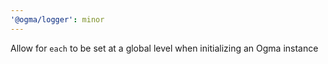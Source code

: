 ```yaml
---
'@ogma/logger': minor
---
```


Allow for `each` to be set at a global level when initializing an Ogma instance
